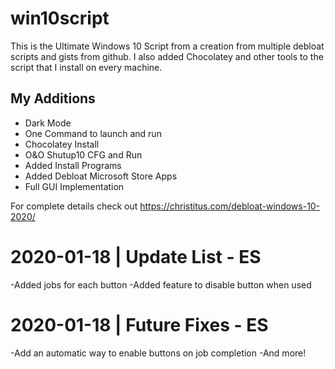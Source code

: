 # win10script
This is the Ultimate Windows 10 Script from a creation from multiple debloat scripts and gists from github. I also added Chocolatey and other tools to the script that I install on every machine.

## My Additions

- Dark Mode
- One Command to launch and run
- Chocolatey Install
- O&O Shutup10 CFG and Run
- Added Install Programs
- Added Debloat Microsoft Store Apps
- Full GUI Implementation

For complete details check out https://christitus.com/debloat-windows-10-2020/

# 2020-01-18 | Update List  - ES 
-Added jobs for each button
-Added feature to disable button when used

# 2020-01-18 | Future Fixes - ES
-Add an automatic way to enable buttons on job completion
-And more!
